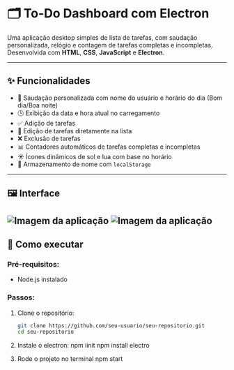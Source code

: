 # 🗂️ To-Do Dashboard com Electron

Uma aplicação desktop simples de lista de tarefas, com saudação personalizada, relógio e contagem de tarefas completas e incompletas. Desenvolvida com **HTML**, **CSS**, **JavaScript** e **Electron**.

---

## ✨ Funcionalidades

- 👤 Saudação personalizada com nome do usuário e horário do dia (Bom dia/Boa noite)
- 🕒 Exibição da data e hora atual no carregamento
- ✅ Adição de tarefas
- 📝 Edição de tarefas diretamente na lista
- ❌ Exclusão de tarefas
- 📊 Contadores automáticos de tarefas completas e incompletas
- ☀️ Ícones dinâmicos de sol e lua com base no horário
- 💾 Armazenamento de nome com `localStorage`

---

## 🖼️ Interface

![Imagem da aplicação](./screenshot/TelaInicial.png) <!-- Você pode adicionar uma imagem da sua tela aqui -->
![Imagem da aplicação](./screenshot/dashboard.png) 
---

## 🚀 Como executar

### Pré-requisitos:
- Node.js instalado

### Passos:

1. Clone o repositório:
   ```bash
   git clone https://github.com/seu-usuario/seu-repositorio.git
   cd seu-repositorio


2. Instale o electron:
   npm iinit
   npm install electro


3. Rode o projeto no terminal
   npm start
    
